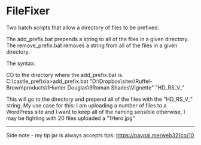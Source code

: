 # FileFixer
Two batch scripts that allow a directory of files to be prefixed.

The add_prefix.bat prepends a string to all of the files in a given directory.
The remove_prefix.bat removes a string from all of the files in a given directory. 

The syntax:

CD to the directory where the add_prefix.bat is.
C:\castle_prefixia>add_prefix.bat "D:\Dropbox\sites\Ruffel-Brown\products\1Hunter Douglas\9Roman Shades\Vignette" "HD_RS_V_"

This will go to the directory and prepend all of the files with the "HD_RS_V_" string. 
My use case for this: I am uploading a number of files to a WordPress site and I want to keep all of the naming sensible otherwise, I may be fighting with 20 files uploaded a "1Hero.jpg"

-------------------------------
Side note - my tip jar is always accepts tips: https://paypal.me/web321co/10
